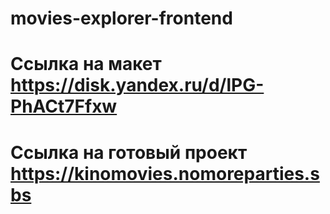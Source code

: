 # movies-explorer-frontend
# Ссылка на макет https://disk.yandex.ru/d/lPG-PhACt7Ffxw
# Ссылка на готовый проект https://kinomovies.nomoreparties.sbs